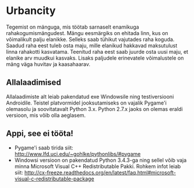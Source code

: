 Urbancity
=========

Tegemist on mänguga, mis töötab sarnaselt enamikuga rahakogumismängudest. Mängu eesmärgiks on ehitada linn, kus on võimalikult palju elanikke. Selleks saab tühikut vajutades raha koguda. Saadud raha eest tuleb osta maju, mille elanikud hakkavad maksutulust linna rahakotti kasvatama. Teenitud raha eest saab juurde osta uusi maju, et elanike arv muudkui kasvaks. Lisaks paljudele erinevatele võimalustele on mäng väga huvitav ja kaasahaarav.

Allalaadimised
--------------

Allalaadimiste alt leiab pakendatud exe Windowsile ning testiversiooni Androidile.
Teistel platvormidel jooksutamiseks on vajalik Pygame'i olemasolu ja soovitatavalt Python 3.x. 
Python 2.7.x jaoks on olemas eraldi versioon, mis võib olla aeglasem.

Appi, see ei tööta!
--------------

* Pygame'i saab tirida siit: http://www.lfd.uci.edu/~gohlke/pythonlibs/#pygame
* Windowsi versioon on pakendatud Python 3.4.3-ga ning sellel võib vaja minna Microsoft Visual C++ Redistributable Pakki. Rohkem infot leiab siit: http://cx-freeze.readthedocs.org/en/latest/faq.html#microsoft-visual-c-redistributable-package